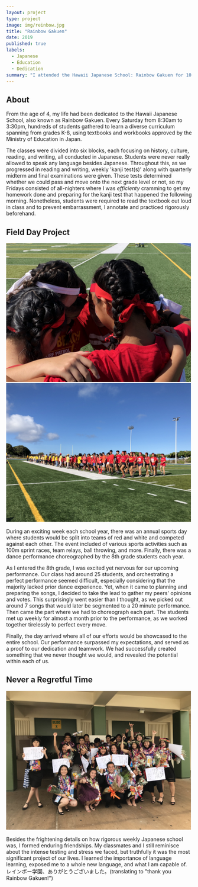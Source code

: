 ```yaml
---
layout: project
type: project
image: img/reinbow.jpg
title: "Rainbow Gakuen"
date: 2019
published: true
labels:
  - Japanese
  - Education
  - Dedication
summary: "I attended the Hawaii Japanese School: Rainbow Gakuen for 10 years to learn the history, culture, reading, writing, and language of Japan."
---
```


## About

From the age of 4, my life had been dedicated to the Hawaii Japanese School, also known as Rainbow Gakuen. Every Saturday from 8:30am to 3:30pm, hundreds of students gathered to learn a diverse curriculum spanning from grades K-8, using textbooks and workbooks approved by the Ministry of Education in Japan.

The classes were divided into six blocks, each focusing on history, culture, reading, and writing, all conducted in Japanese. Students were never really allowed to speak any language besides Japanese. Throughout this, as we progressed in reading and writing, weekly 'kanji test(s)' along with quarterly midterm and final examinations were given. These tests determined whether we could pass and move onto the next grade level or not, so my Fridays consisted of all-nighters where I was *efficienty* cramming to get my homework done and preparing for the kanji test that happened the following morning. Nonetheless, students were required to read the textbook out loud in class and to prevent embarrassment, I annotate and practiced rigorously beforehand. 

## Field Day Project

<div class="text-center p-4">
<img width="500px" src="../img/sportsday1.jpeg" class="img-thumbnail" >
<img width="500px" src="../img/sportsday2.jpeg" class="img-thumbnail" >
</div>

During an exciting week each school year, there was an annual sports day where students would be split into teams of red and white and competed against each other. The event included of various sports activities such as 100m sprint races, team relays, ball throwing, and more. Finally, there was a dance performance choreographed by the 8th grade students each year. 

As I entered the 8th grade, I was excited yet nervous for our upcoming performance. Our class had around 25 students, and orchestrating a perfect performance seemed difficult, especially considering that the majority lacked prior dance experience. Yet, when it came to planning and preparing the songs, I decided to take the lead to gather my peers' opinions and votes. This surprisingly went easier than I thought, as we picked out around 7 songs that would later be segmented to a 20 minute performance. Then came the part where we had to choreograph each part. The students met up weekly for almost a month prior to the performance, as we worked together tirelessly to perfect every move.

Finally, the day arrived where all of our efforts would be showcased to the entire school. Our performance surpassed my expectations, and served as a proof to our dedication and teamwork. We had successfully created something that we never thought we would, and revealed the potential within each of us.

## Never a Regretful Time

<div class="text-center p-4">
<img width="500px" src="../img/rainbow-graduation.JPG" >
</div>

Besides the frightening details on how rigorous weekly Japanese school was, I formed enduring friendships. My classmates and I still reminisce about the intense testing and stress we faced, but truthfully it was the most significant project of our lives. I learned the importance of language learning, exposed me to a whole new language, and what I am capable of. レインボー学園、ありがとうございました。(translating to "thank you Rainbow Gakuen!")

